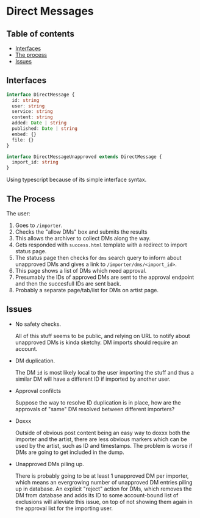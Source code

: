 # Direct Messages

## Table of contents
- [Interfaces](#interfaces)
- [The process](#the-process)
- [Issues](#issues)

## Interfaces
```typescript
interface DirectMessage {
  id: string
  user: string
  service: string
  content: string
  added: Date | string
  published: Date | string
  embed: {}
  file: {}
}

interface DirectMessageUnapproved extends DirectMessage {
  import_id: string
}
```
Using typescript because of its simple interface syntax.

## The Process
The user: 
1. Goes to `/importer`.
2. Checks the "allow DMs" box and submits the results
3. This allows the archiver to collect DMs along the way.
4. Gets responded with `success.html` template with a redirect to import status page.
5. The status page then checks for `dms` search query to inform about unapproved DMs and gives a link to `/importer/dms/<import_id>`.
6. This page shows a list of DMs which need approval.
7. Presumably the IDs of approved DMs are sent to the approval endpoint and then the succesfull IDs are sent back.
8. Probably a separate page/tab/list for DMs on artist page.

## Issues
- No safety checks.

  All of this stuff seems to be public, and relying on URL to notify about unapproved DMs is kinda sketchy. DM imports should require an account.

- DM duplication. 

  The DM `id` is most likely local to the user importing the stuff and thus a similar DM will have a different ID if imported by another user.

- Approval confilcts

  Suppose the way to resolve ID duplication is in place, how are the approvals of "same" DM resolved between different importers?

- Doxxx

  Outside of obvious post content being an easy way to doxxx both the importer and the artist, there are less obvious markers which can be used by the artist, such as ID and timestamps. The problem is worse if DMs are going to get included in the dump.

- Unapproved DMs piling up.

  There is probably going to be at least 1 unapproved DM per importer, which means an evergrowing number of unapproved DM entries piling up in database. An explicit "reject" action for DMs, which removes the DM from database and adds its ID to some account-bound list of exclusions will alleviate this issue, on top of not showing them again in the approval list for the importing user.
